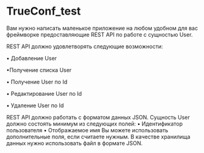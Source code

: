 # TrueConf_test
Вам нужно написать маленькое приложение на любом удобном для вас фреймворке предоставляющие REST API по работе с сущностью User.  

REST API должно удовлетворять следующие возможности: 


• Добавление User 


•Получение списка User 


• Получение User по Id 


• Редактирование User по Id 


• Удаление User по Id  


REST API должно работать с форматом данных JSON.  Сущность User должно состоять минимум из следующих полей: • Идентификатор пользователя • Отображаемое имя  Вы можете использовать дополнительные поля, если считаете нужным.  В качестве хранилища данных нужно использовать файл в формате JSON.
